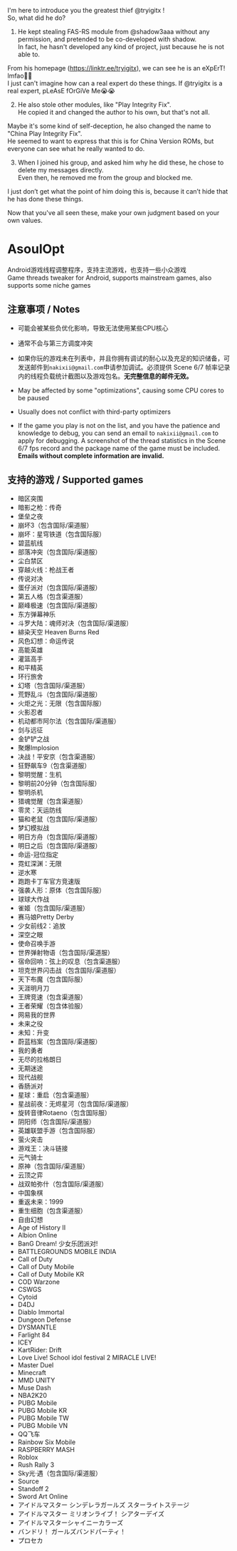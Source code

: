 I'm here to introduce you the greatest thief @tryigitx !  
So, what did he do?  
  
1. He kept stealing FAS-RS module from @shadow3aaa without any permission, and pretended to be co-developed with shadow.  
In fact, he hasn't developed any kind of project, just because he is not able to.  
  
From his homepage (https://linktr.ee/tryigitx), we can see he is an eXpErT! lmfao🤣🤣  
I just can't imagine how can a real expert do these things. If @tryigitx is a real expert, pLeAsE fOrGiVe Me😭😭  
  
2. He also stole other modules, like "Play Integrity Fix".  
He copied it and changed the author to his own, but that's not all.  
  
Maybe it's some kind of self-deception, he also changed the name to "China Play Integrity Fix".  
He seemed to want to express that this is for China Version ROMs, but everyone can see what he really wanted to do.  
  
3. When I joined his group, and asked him why he did these, he chose to delete my messages directly.  
Even then, he removed me from the group and blocked me.  
  
I just don’t get what the point of him doing this is, because it can’t hide that he has done these things.  
  
Now that you've all seen these, make your own judgment based on your own values.  
  
# AsoulOpt
Android游戏线程调整程序，支持主流游戏，也支持一些小众游戏  
Game threads tweaker for Android, supports mainstream games, also supports some niche games

## 注意事项 / Notes
- 可能会被某些负优化影响，导致无法使用某些CPU核心
- 通常不会与第三方调度冲突
- 如果你玩的游戏未在列表中，并且你拥有调试的耐心以及充足的知识储备，可发送邮件到`nakixii@gmail.com`申请参加调试。必须提供 Scene 6/7 帧率记录内的线程负载统计截图以及游戏包名。**无完整信息的邮件无效。**
  
- May be affected by some "optimizations", causing some CPU cores to be paused
- Usually does not conflict with third-party optimizers
- If the game you play is not on the list, and you have the patience and knowledge to debug, you can send an email to `nakixii@gmail.com` to apply for debugging. A screenshot of the thread statistics in the Scene 6/7 fps record and the package name of the game must be included. **Emails without complete information are invalid.**

## 支持的游戏 / Supported games
- 暗区突围
- 暗影之枪：传奇
- 堡垒之夜
- 崩坏3（包含国际/渠道服）
- 崩坏：星穹铁道（包含国际服）
- 碧蓝航线
- 部落冲突（包含国际/渠道服）
- 尘白禁区
- 穿越火线：枪战王者
- 传说对决
- 蛋仔派对（包含国际/渠道服）
- 第五人格（包含渠道服）
- 巅峰极速（包含国际/渠道服）
- 东方弹幕神乐
- 斗罗大陆：魂师对决（包含国际/渠道服）
- 緋染天空 Heaven Burns Red
- 风色幻想：命运传说
- 高能英雄
- 灌篮高手
- 和平精英
- 环行旅舍
- 幻塔（包含国际/渠道服）
- 荒野乱斗（包含国际/渠道服）
- 火炬之光：无限（包含国际服）
- 火影忍者
- 机动都市阿尔法（包含国际/渠道服）
- 剑与远征
- 金铲铲之战
- 聚爆Implosion
- 决战！平安京（包含渠道服）
- 狂野飙车9（包含渠道服）
- 黎明觉醒：生机
- 黎明前20分钟（包含国际服）
- 黎明杀机
- 猎魂觉醒（包含渠道服）
- 零灵：天运防线
- 猫和老鼠（包含国际/渠道服）
- 梦幻模拟战
- 明日方舟（包含国际/渠道服）
- 明日之后（包含国际/渠道服）
- 命运-冠位指定
- 霓虹深渊：无限
- 逆水寒
- 跑跑卡丁车官方竞速版
- 强袭人形：原体（包含国际服）
- 球球大作战
- 雀姬（包含国际/渠道服）
- 赛马娘Pretty Derby
- 少女前线2：追放
- 深空之眼
- 使命召唤手游
- 世界弹射物语（包含国际/渠道服）
- 宿命回响：弦上的叹息（包含渠道服）
- 坦克世界闪击战（包含国际/渠道服）
- 天下布魔（包含国际服）
- 天涯明月刀
- 王牌竞速（包含渠道服）
- 王者荣耀（包含体验服）
- 网易我的世界
- 未来之役
- 未知：升变
- 蔚蓝档案（包含国际/渠道服）
- 我的勇者
- 无尽的拉格朗日
- 无期迷途
- 现代战舰
- 香肠派对
- 星球：重启（包含渠道服）
- 星战前夜：无烬星河（包含国际/渠道服）
- 旋转音律Rotaeno（包含国际服）
- 阴阳师（包含国际/渠道服）
- 英雄联盟手游（包含国际服）
- 萤火突击
- 游戏王：决斗链接
- 元气骑士
- 原神（包含国际/渠道服）
- 云顶之弈
- 战双帕弥什（包含国际/渠道服）
- 中国象棋
- 重返未来：1999
- 重生细胞（包含渠道服）
- 自由幻想
- Age of History II
- Albion Online
- BanG Dream! 少女乐团派对!
- BATTLEGROUNDS MOBILE INDIA
- Call of Duty
- Call of Duty Mobile
- Call of Duty Mobile KR
- COD Warzone
- CSWGS
- Cytoid
- D4DJ
- Diablo Immortal
- Dungeon Defense
- DYSMANTLE
- Farlight 84
- ICEY
- KartRider: Drift
- Love Live! School idol festival 2 MIRACLE LIVE!
- Master Duel
- Minecraft
- MMD UNITY
- Muse Dash
- NBA2K20
- PUBG Mobile
- PUBG Mobile KR
- PUBG Mobile TW
- PUBG Mobile VN
- QQ飞车
- Rainbow Six Mobile
- RASPBERRY MASH
- Roblox
- Rush Rally 3
- Sky光·遇（包含国际/渠道服）
- Source
- Standoff 2
- Sword Art Online
- アイドルマスター シンデレラガールズ スターライトステージ
- アイドルマスター ミリオンライブ！ シアターデイズ
- アイドルマスターシャイニーカラーズ
- バンドリ！ ガールズバンドパーティ！
- プロセカ
